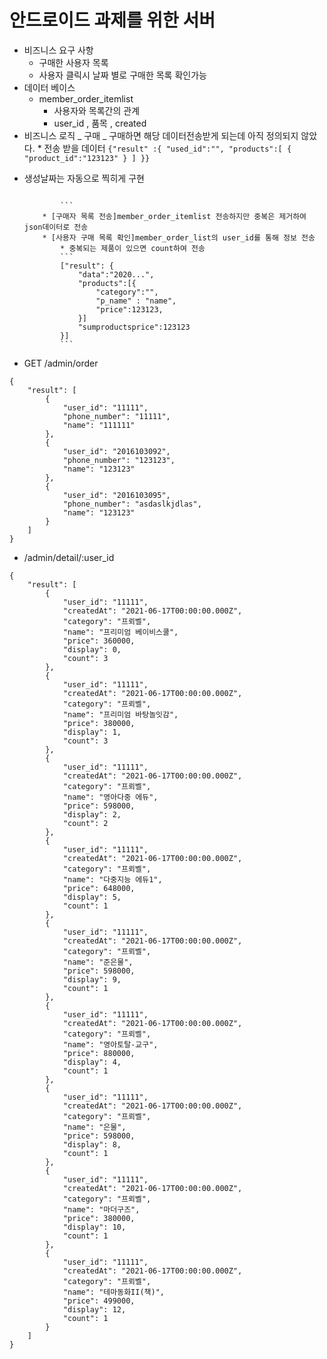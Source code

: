# 안드로이드 과제를 위한 서버

- 비즈니스 요구 사항
  - 구매한 사용자 목록
  - 사용자 클릭시 날짜 별로 구매한 목록 확인가능
- 데이터 베이스
  - member_order_itemlist
    - 사용자와 목록간의 관계
    - user_id , 품목 , created
- 비즈니스 로직
  _ 구매
  _ 구매하면 해당 데이터전송받게 되는데 아직 정의되지 않았다. \* 전송 받을 데이터
  `{"result" :{ "used_id":"", "products":[ { "product_id":"123123" } ] }}`

* 생성날짜는 자동으로 찍히게 구현

  ````

          ```
      * [구매자 목록 전송]member_order_itemlist 전송하지만 중복은 제거하여 json데이터로 전송
      * [사용자 구매 목록 확인]member_order_list의 user_id를 통해 정보 전송
          * 중복되는 제품이 있으면 count하여 전송
          ```
          ["result": {
              "data":"2020...",
              "products":[{
                  "category":"",
                  "p_name" : "name",
                  "price":123123,
              }]
              "sumproductsprice":123123
          }]
          ```
  ````

* GET /admin/order

```
{
    "result": [
        {
            "user_id": "11111",
            "phone_number": "11111",
            "name": "111111"
        },
        {
            "user_id": "2016103092",
            "phone_number": "123123",
            "name": "123123"
        },
        {
            "user_id": "2016103095",
            "phone_number": "asdaslkjdlas",
            "name": "123123"
        }
    ]
}
```

- /admin/detail/:user_id

```
{
    "result": [
        {
            "user_id": "11111",
            "createdAt": "2021-06-17T00:00:00.000Z",
            "category": "프뢰벨",
            "name": "프리미엄 베이비스쿨",
            "price": 360000,
            "display": 0,
            "count": 3
        },
        {
            "user_id": "11111",
            "createdAt": "2021-06-17T00:00:00.000Z",
            "category": "프뢰벨",
            "name": "프리미엄 바탕놀잇감",
            "price": 380000,
            "display": 1,
            "count": 3
        },
        {
            "user_id": "11111",
            "createdAt": "2021-06-17T00:00:00.000Z",
            "category": "프뢰벨",
            "name": "영아다중 에듀",
            "price": 598000,
            "display": 2,
            "count": 2
        },
        {
            "user_id": "11111",
            "createdAt": "2021-06-17T00:00:00.000Z",
            "category": "프뢰벨",
            "name": "다중지능 에듀1",
            "price": 648000,
            "display": 5,
            "count": 1
        },
        {
            "user_id": "11111",
            "createdAt": "2021-06-17T00:00:00.000Z",
            "category": "프뢰벨",
            "name": "준은물",
            "price": 598000,
            "display": 9,
            "count": 1
        },
        {
            "user_id": "11111",
            "createdAt": "2021-06-17T00:00:00.000Z",
            "category": "프뢰벨",
            "name": "영아토탈-교구",
            "price": 880000,
            "display": 4,
            "count": 1
        },
        {
            "user_id": "11111",
            "createdAt": "2021-06-17T00:00:00.000Z",
            "category": "프뢰벨",
            "name": "은물",
            "price": 598000,
            "display": 8,
            "count": 1
        },
        {
            "user_id": "11111",
            "createdAt": "2021-06-17T00:00:00.000Z",
            "category": "프뢰벨",
            "name": "마더구즈",
            "price": 380000,
            "display": 10,
            "count": 1
        },
        {
            "user_id": "11111",
            "createdAt": "2021-06-17T00:00:00.000Z",
            "category": "프뢰벨",
            "name": "테마동화II(책)",
            "price": 499000,
            "display": 12,
            "count": 1
        }
    ]
}
```
